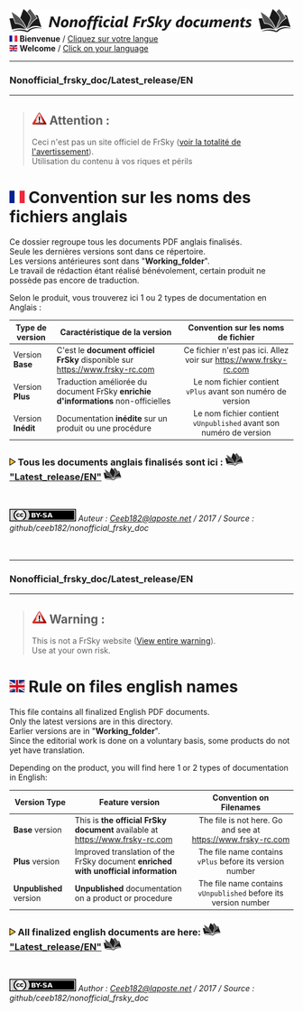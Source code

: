![Logo Dépos](../../_media/Logo-NonofficialFrSkydocuments-h41.png "Traductions de documents FrSky")  
[![Flag FR>](../../_media/Flag_FRh11.png "Français")](#FR_Section) **Bienvenue** / [Cliquez sur votre langue](#FR_Section)  
[![Flag EN>](../../_media/Flag_ENh11.png "English")](#EN_Section) **Welcome** / [Click on your language](#EN_Section)  

----------------------------------------------------------------------------------

### Nonofficial\_frsky\_doc/Latest_release/EN <a name="FR_Section"></a>  

----------------------------------------------------------------------------------

>## ![Warning>](../../_media/Logo-warning.png "Mise en garde") Attention :  
>Ceci n'est pas un site officiel de FrSky ([voir la totalité de l'avertissement](../../README.MD)).  
>Utilisation du contenu à vos riques et périls  


# ![Flag FR>](../../_media/Flag_FR.png "Français") Convention sur les noms des fichiers anglais
Ce dossier regroupe tous les documents PDF anglais finalisés.  
Seule les dernières versions sont dans ce répertoire.  
Les versions antérieures sont dans "**Working\_folder**".  
Le travail de rédaction étant réalisé bénévolement, certain produit ne possède pas encore de traduction.

Selon le produit, vous trouverez ici 1 ou 2 types de documentation en Anglais :

| Type de version   | Caractéristique de la version                                                    | Convention sur les noms de fichier                               |
|-------------------|----------------------------------------------------------------------------------|:----------------------------------------------------------------:|
| Version **Base**  |C'est le **document officiel FrSky** disponible sur https://www.frsky-rc.com      |Ce fichier n'est pas ici. Allez voir sur https://www.frsky-rc.com |
| Version **Plus**  |Traduction améliorée du document FrSky **enrichie d'informations** non-officielles|Le nom fichier contient `vPlus` avant son numéro de version       |
| Version **Inédit**|Documentation **inédite** sur un produit ou une procédure                         |Le nom fichier contient `vUnpublished` avant son numéro de version|


### ![Puce>](../../_media/Logo-PuceTriJN.png) Tous les documents anglais finalisés sont ici : ![Book](../../_media/Logo-Book.png "Doc PDF") ["Latest_release/EN"](../../Latest_release/EN) ![Book](../../_media/Logo-Book.png "Doc PDF")

<br>

![<Logo CCBYSA>](../../_media/Logo-CCBYSAh22.png "Creatice Commons By Sa") *Auteur : Ceeb182@laposte.net / 2017 / Source : github/ceeb182/nonofficial_frsky_doc*
<br>
<br>
<br>

-------------

### Nonofficial\_frsky\_doc/Latest_release/EN <a name="EN_Section"></a>  

-------------


>## ![Warning>](../../_media/Logo-warning.png "Warning") Warning :<a name="FR_Section"></a>
>This is not a FrSky website ([View entire warning](../../README.MD)).  
>Use at your own risk.  

# ![Flag EN>](../../_media/Flag_EN.png "English") Rule on files english names  
This file contains all finalized English PDF documents.  
Only the latest versions are in this directory.  
Earlier versions are in "**Working\_folder**".  
Since the editorial work is done on a voluntary basis, some products do not yet have translation.  

Depending on the product, you will find here 1 or 2 types of documentation in English:  

| Version Type           | Feature version                                                                   | Convention on Filenames                                       |
|------------------------|-----------------------------------------------------------------------------------|:-------------------------------------------------------------:|
| **Base** version       |This is **the official FrSky document** available at https://www.frsky-rc.com      |The file is not here. Go and see at https://www.frsky-rc.com   |
| **Plus** version       |Improved translation of the FrSky document **enriched with unofficial information**|The file name contains `vPlus` before its version number       |
| **Unpublished** version|**Unpublished** documentation on a product or procedure                            |The file name contains `vUnpublished` before its version number|

### ![Puce>](../../_media/Logo-PuceTriJN.png) All finalized english documents are here: ![Book](../../_media/Logo-Book.png "Doc PDF") ["Latest_release/EN"](../../Latest_release/EN) ![Book](../../_media/Logo-Book.png "Doc PDF")
<br>

![<Logo CCBYSA>](../../_media/Logo-CCBYSAh22.png "Creatice Commons By Sa") *Author : Ceeb182@laposte.net / 2017 / Source : github/ceeb182/nonofficial_frsky_doc*
